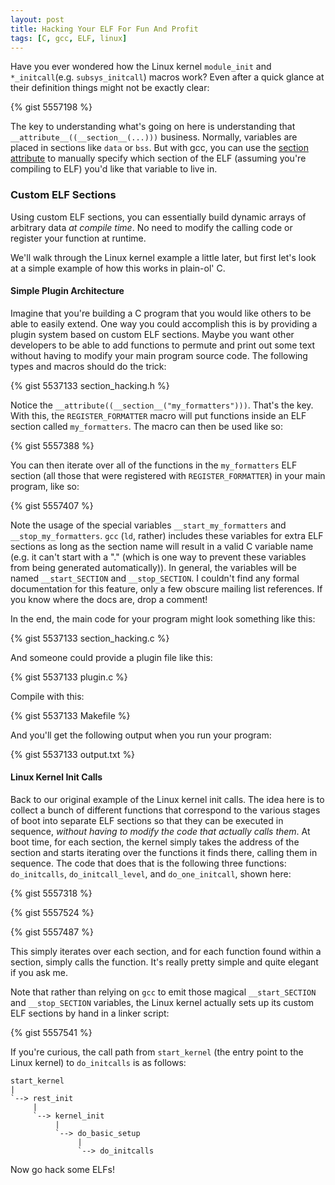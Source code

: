 ```yaml
---
layout: post
title: Hacking Your ELF For Fun And Profit
tags: [C, gcc, ELF, linux]
---
```


Have you ever wondered how the Linux kernel `module_init` and
`*_initcall`(e.g. `subsys_initcall`) macros work? Even after a quick
glance at their definition things might not be exactly clear:

{% gist 5557198 %}

The key to understanding what's going on here is understanding that
`__attribute__((__section__(...)))` business. Normally, variables are
placed in sections like `data` or `bss`. But with gcc, you can use the
[section attribute](http://gcc.gnu.org/onlinedocs/gcc/Variable-Attributes.html)
to manually specify which section of the ELF (assuming you're
compiling to ELF) you'd like that variable to live in.

### Custom ELF Sections

Using custom ELF sections, you can essentially build dynamic arrays of
arbitrary data *at compile time*. No need to modify the calling code
or register your function at runtime.

We'll walk through the Linux kernel example a little later, but first
let's look at a simple example of how this works in plain-ol' C.

#### Simple Plugin Architecture

Imagine that you're building a C program that you would like others to
be able to easily extend. One way you could accomplish this is by
providing a plugin system based on custom ELF sections. Maybe you want
other developers to be able to add functions to permute and print out
some text without having to modify your main program source code. The
following types and macros should do the trick:

{% gist 5537133 section_hacking.h %}

Notice the `__attribute((__section__("my_formatters")))`. That's the
key. With this, the `REGISTER_FORMATTER` macro will put functions
inside an ELF section called `my_formatters`. The macro can then be
used like so:

{% gist 5557388 %}

You can then iterate over all of the functions in the `my_formatters`
ELF section (all those that were registered with `REGISTER_FORMATTER`)
in your main program, like so:

{% gist 5557407 %}

Note the usage of the special variables `__start_my_formatters` and
`__stop_my_formatters`. `gcc` (`ld`, rather) includes these variables
for extra ELF sections as long as the section name will result in a
valid C variable name (e.g. it can't start with a "." (which is one
way to prevent these variables from being generated
automatically)). In general, the variables will be named
`__start_SECTION` and `__stop_SECTION`. I couldn't find any formal
documentation for this feature, only a few obscure mailing list
references. If you know where the docs are, drop a comment!

In the end, the main code for your program might look something like
this:

{% gist 5537133 section_hacking.c %}

And someone could provide a plugin file like this:

{% gist 5537133 plugin.c %}

Compile with this:

{% gist 5537133 Makefile %}

And you'll get the following output when you run your program:

{% gist 5537133 output.txt %}



#### Linux Kernel Init Calls

Back to our original example of the Linux kernel init calls.  The idea
here is to collect a bunch of different functions that correspond to
the various stages of boot into separate ELF sections so that they can
be executed in sequence, *without having to modify the code that
actually calls them*. At boot time, for each section, the kernel
simply takes the address of the section and starts iterating over the
functions it finds there, calling them in sequence. The code that does
that is the following three functions: `do_initcalls`,
`do_initcall_level`, and `do_one_initcall`, shown here:

{% gist 5557318 %}

{% gist 5557524 %}

{% gist 5557487 %}

This simply iterates over each section, and for each function found
within a section, simply calls the function. It's really pretty simple
and quite elegant if you ask me.

Note that rather than relying on `gcc` to emit those magical
`__start_SECTION` and `__stop_SECTION` variables, the Linux kernel
actually sets up its custom ELF sections by hand in a linker script:

{% gist 5557541 %}

If you're curious, the call path from `start_kernel` (the entry point
to the Linux kernel) to `do_initcalls` is as follows:

    start_kernel
    |
    `--> rest_init
         |
         `--> kernel_init
              |
              `--> do_basic_setup
                   |
                   `--> do_initcalls


Now go hack some ELFs!

